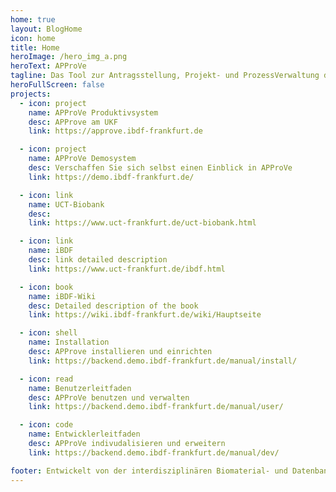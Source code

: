 ```yaml
---
home: true
layout: BlogHome
icon: home
title: Home
heroImage: /hero_img_a.png
heroText: APProVe
tagline: Das Tool zur Antragsstellung, Projekt- und ProzessVerwaltung der iBDF
heroFullScreen: false
projects:
  - icon: project
    name: APProVe Produktivsystem
    desc: APProve am UKF
    link: https://approve.ibdf-frankfurt.de

  - icon: project
    name: APProVe Demosystem
    desc: Verschaffen Sie sich selbst einen Einblick in APProVe
    link: https://demo.ibdf-frankfurt.de/

  - icon: link
    name: UCT-Biobank
    desc: 
    link: https://www.uct-frankfurt.de/uct-biobank.html

  - icon: link
    name: iBDF
    desc: link detailed description
    link: https://www.uct-frankfurt.de/ibdf.html

  - icon: book
    name: iBDF-Wiki
    desc: Detailed description of the book
    link: https://wiki.ibdf-frankfurt.de/wiki/Hauptseite

  - icon: shell
    name: Installation
    desc: APProve installieren und einrichten
    link: https://backend.demo.ibdf-frankfurt.de/manual/install/

  - icon: read
    name: Benutzerleitfaden
    desc: APProVe benutzen und verwalten
    link: https://backend.demo.ibdf-frankfurt.de/manual/user/

  - icon: code
    name: Entwicklerleitfaden
    desc: APProVe indivudalisieren und erweitern
    link: https://backend.demo.ibdf-frankfurt.de/manual/dev/

footer: Entwickelt von der interdisziplinären Biomaterial- und Datenbank Frankfurt (iBDF)
---
```

